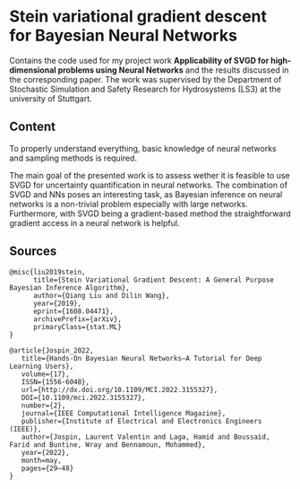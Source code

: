 # Stein variational gradient descent for Bayesian Neural Networks
Contains the code used for my project work **Applicability of SVGD for high-dimensional problems using Neural Networks** and the results discussed in the corresponding paper. The work was supervised by the Department of Stochastic Simulation and Safety Research for Hydrosystems (LS3) at the university of Stuttgart.

## Content
To properly understand everything, basic knowledge of neural networks and sampling methods is required.

The main goal of the presented work is to assess wether it is feasible to use SVGD for uncertainty quantification in neural networks. The combination of SVGD and NNs poses an interesting task, as Bayesian inference on neural networks is a non-trivial problem especially with large networks. Furthermore, with SVGD being a gradient-based method the straightforward gradient access in a neural network is helpful.

## Sources

```
@misc{liu2019stein,
      title={Stein Variational Gradient Descent: A General Purpose Bayesian Inference Algorithm}, 
      author={Qiang Liu and Dilin Wang},
      year={2019},
      eprint={1608.04471},
      archivePrefix={arXiv},
      primaryClass={stat.ML}
}

@article{Jospin_2022,
   title={Hands-On Bayesian Neural Networks—A Tutorial for Deep Learning Users},
   volume={17},
   ISSN={1556-6048},
   url={http://dx.doi.org/10.1109/MCI.2022.3155327},
   DOI={10.1109/mci.2022.3155327},
   number={2},
   journal={IEEE Computational Intelligence Magazine},
   publisher={Institute of Electrical and Electronics Engineers (IEEE)},
   author={Jospin, Laurent Valentin and Laga, Hamid and Boussaid, Farid and Buntine, Wray and Bennamoun, Mohammed},
   year={2022},
   month=may,
   pages={29–48}
}
```
